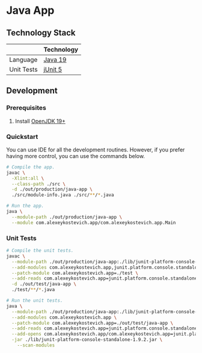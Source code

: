 # Java App

## Technology Stack

|            | Technology                                  |
|------------|---------------------------------------------|
| Language   | [Java 19](https://docs.oracle.com/en/java/) |
| Unit Tests | [jUnit 5](https://junit.org/junit5/)        |

## Development

### Prerequisites

1. Install [OpenJDK 19+](https://openjdk.org/)

### Quickstart

You can use IDE for all the development routines. However, if you prefer having more control, you can use the commands
below.

```sh
# Compile the app.
javac \
  -Xlint:all \
  --class-path ./src \
  -d ./out/production/java-app \
  ./src/module-info.java ./src/**/*.java

# Run the app.
java \
  --module-path ./out/production/java-app \
  --module com.alexeykostevich.app/com.alexeykostevich.app.Main
```

### Unit Tests

```sh
# Compile the unit tests.
javac \
  --module-path ./out/production/java-app:./lib/junit-platform-console-standalone-1.9.2.jar \
  --add-modules com.alexeykostevich.app,junit.platform.console.standalone \
  --patch-module com.alexeykostevich.app=./test \
  --add-reads com.alexeykostevich.app=junit.platform.console.standalone \
  -d ./out/test/java-app \
  ./test/**/*.java

# Run the unit tests.
java \
  --module-path ./out/production/java-app:./lib/junit-platform-console-standalone-1.9.2.jar \
  --add-modules com.alexeykostevich.app \
  --patch-module com.alexeykostevich.app=./out/test/java-app \
  --add-reads com.alexeykostevich.app=junit.platform.console.standalone \
  --add-opens com.alexeykostevich.app/com.alexeykostevich.app=junit.platform.console.standalone \
  -jar ./lib/junit-platform-console-standalone-1.9.2.jar \
    --scan-modules
```
